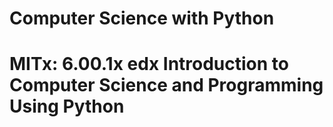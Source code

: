 # Computer Science with Python
# MITx: 6.00.1x edx  Introduction to Computer Science and Programming Using Python
